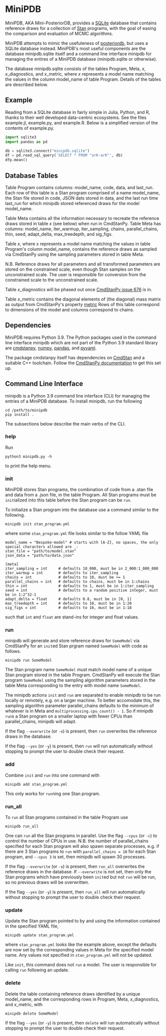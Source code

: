 # MiniPDB

MiniPDB, AKA Mini-PosteriorDB, provides a
[SQLite](https://www.sqlite.org/index.html) database that contains reference
draws for a collection of [Stan](https://mc-stan.org/) programs, with the goal
of easing the comparison and evaluation of MCMC algorithms.

MiniPDB attempts to mimic the usefuleness of
[posteriordb](https://github.com/stan-dev/posteriordb), but uses a SQLite
database instead.  MiniPDB's most useful components are the database
minipdb.sqlite itself and a command line interface minipdb for managing
the entires of a MiniPDB database (minipdb.sqlite or otherwise).

The database minipdb.sqlite consists of the tables Program, Meta, *x*,
*x*_diagnostics, and *x*_metric, where *x* represents a model name matching the
values in the column model_name of table Program.  Details of the tables are
described below.

## Example

Reading from a SQLite database in fairly simple in Julia, Python, and R, thanks
to their well developed data-centric ecosystems.  See the files example.jl,
example.py, and example.R.  Below is a simplified version of the contents of
example.py.

```python
import sqlite3
import pandas as pd

db = sqlite3.connect("minipdb.sqlite")
df = pd.read_sql_query('SELECT * FROM "arK-arK"', db)
dfp.mean()
```

## Database Tables

Table Program contains columns: model_name, code, data, and last_run.
Each row of this table is a Stan program comprised of a name model_name, the
Stan file stored in code, JSON dats stored in data, and the last run time
last_run for which minipdb stored referenced draws for the model
model_name.

Table Meta contains all the information necessary to recreate the reference
draws stored in table *x* (see below) when run in CmdStanPy.  Table Meta has
columns: model_name, iter_warmup, iter_sampling, chains,
parallel_chains, thin, seed, adapt_delta, max_treedepth, and
sig_figs.

Table *x*, where *x* represents a model name matching the values in table
Program's column model_name, contains the reference draws as sampled via
CmdStanPy using the sampling parameters stored in table Meta.

N.B. Reference draws for all parameters and all transformed parameters are stored
on the constrained scale, even though Stan samples on the unconstrained
scale.  The user is responsible for conversion from the constrained scale to the
unconstrained scale.

Table *x*_diagnostics will be phased out once [CmdStanPy issue
676](https://github.com/stan-dev/cmdstanpy/issues/676) is in.

Table *x*_metric contains the diagonal elements of (the diagonal) mass matrix as
output from CmdStanPy's property
[metric](https://mc-stan.org/cmdstanpy/api.html#cmdstanpy.CmdStanMCMC.metric)
Rows of this table correspond to dimensions of the model and columns correspond
to chains.

## Dependencies

MiniPDB requires Python 3.9.  The Python packages used in the command line
interface minipdb which are not part of the Python 3.9 standard library are
[cmdstanpy](https://mc-stan.org/cmdstanpy/), [numpy](https://numpy.org/),
[pandas](https://pandas.pydata.org/), and
[pyyaml](https://pyyaml.org/wiki/PyYAMLDocumentation).

The package cmdstanpy itself has dependencies on
[CmdStan](https://mc-stan.org/docs/cmdstan-guide/index.html) and a suitable C++
toolchain.  Follow the [CmdStanPy documentation](https://mc-stan.org/cmdstanpy/)
to get this set up.

## Command Line Interface

minipdb is a Python 3.9 command line interface (CLI) for managing the
entries of a MiniPDB database.  To install minipdb, run the following

```
cd /path/to/minipdb
pip install .
```

The subsections below describe the main verbs of the CLI.

### help

Run

```
python3 minipdb.py -h
```

to print the help menu.

### init

MiniPDB stores Stan programs, the combination of code from a .stan file and
data from a .json file, in the table Program.  All Stan programs must be
`init`ialized into this table before the Stan program can be `run`.

To initialize a Stan program into the database use a command similar to the
following.

```
minipdb init stan_program.yml
```

where some `stan_program.yml` file looks similar to the follow YAML file

```
model_name = "Bespoke-model" # starts with [A-Z], no spaces, the only special characters allowed are _-
stan_file = "path/to/model.stan"
json_data = "path/to/data.json"

[meta]
iter_sampling = int     # defaults 10_000, must be in 2_000:1_000_000
iter_warmup = int       # defaults to iter_sampling
chains = int            # defaults to 10, must be >= 1
parallel_chains = int   # defaults to chains, must be in 1:chains
thin = int              # defaults to 1, must be in 1:iter_sampling
seed = int              # defaults to a random positive integer, must be in 1:2^32-1
adapt_delta = float     # defaults 0.8, must be in [0, 1]
max_treedepth = int     # defaults to 10, must be in 1:20
sig_figs = int          # defaults to 16, must be in 1:18
```

such that `int` and `float` are stand-ins for integer and float values.

### run

minipdb will generate and store reference draws for `SomeModel` via CmdStanPy
for an `init`ed Stan prgram named `SomeModel` with code as follows.

```
minipdb run SomeModel
```

The Stan program name `SomeModel` must match model name of a unique Stan program
stored in the table Program.  CmdStanPy will execute the Stan program
`SomeModel` using the sampling algorithm parameters stored in the table Meta
corresponding to the entry with model name `SomeModel`.

The minipdb actions `init` and `run` are separated to enable minipdb to be run
locally or remotely, e.g. on a larger machine.  To better accomodate this, the
sampling algorithm parameter parallel_chains defaults to the minimum of whatever
is in Meta and `multiprocessing.cpu_count() - 1`.  So if minipdb `run`s a Stan
program on a smaller laptop with fewer CPUs than parallel_chains, minipdb will
adapt.

If the flag `--overwrite` (or `-o`) is present, then `run` overwrites the reference draws
in the database.

If the flag `--yes` (or `-y`) is present, then `run` will run automatically
without stopping to prompt the user to double check their request.

### add

Combine `init` and `run` into one command with

```
minipdb add stan_program.yml
```

This only works for `run`ning one Stan program.

### run_all

To `run` all Stan programs contained in the table Program use

```
minipdb run_all
```

One can `run` all the Stan programs in parallel.  Use the flag `--cpus` (or
`-c`) to control the number of CPUs in use.  N.B. the number of parallel_chains
specified for each Stan program will also spawn separate processes, e.g. if
there are 3 Stan programs to `run` with `parallel_chains = 10` for each Stan
program, and `--cpus 3` is set, then minipdb will spawn 30 processes.

If the flag `--overwrite` (or `-o`) is present, then `run_all` overwrites the
reference draws in the database.  If `--overwrite` is not set, then only the
Stan programs which have previously been `init`ed but not `run` will be run, so
no previous draws will be overwritten.

If the flag `--yes` (or `-y`) is present, then `run_all` will run automatically
without stopping to prompt the user to double check their request.

### update

Update the Stan program pointed to by and using the information contained in the
specified YAML file,

```
minipdb update stan_program.yml
```

where `stan_program.yml` looks like the example above, except the defaults are
now set by the corresponding values in Meta for the specified model name.  Any
values not specified in `stan_program.yml` will not be updated.

Like `init`, this command does not `run` a model.  The user is responsible for
calling `run` following an update.

### delete

Delete the table containing reference draws identified by a unique model_name, and the
corresponding rows in Program, Meta, *x*_diagnostics, and *x*_metric, with

```
minipdb delete SomeModel
```

If the flag `--yes` (or `-y`) is present, then `delete` will run automatically
without stopping to prompt the user to double check their request.
